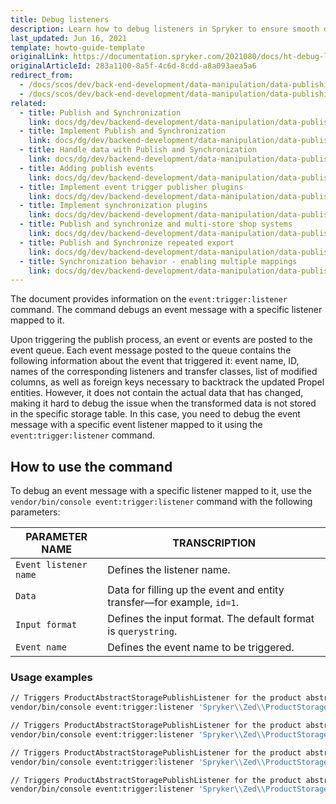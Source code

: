 ```yaml
---
title: Debug listeners
description: Learn how to debug listeners in Spryker to ensure smooth data publishing. Follow best practices for troubleshooting backend events and improving performance.
last_updated: Jun 16, 2021
template: howto-guide-template
originalLink: https://documentation.spryker.com/2021080/docs/ht-debug-listeners
originalArticleId: 283a1100-8a5f-4c6d-8cdd-a8a093aea5a6
redirect_from:
  - /docs/scos/dev/back-end-development/data-manipulation/data-publishing/debug-listeners.html
  - /docs/scos/dev/back-end-development/data-manipulation/data-publishing/debugging-listeners.html
related:
  - title: Publish and Synchronization
    link: docs/dg/dev/backend-development/data-manipulation/data-publishing/publish-and-synchronization.html
  - title: Implement Publish and Synchronization
    link: docs/dg/dev/backend-development/data-manipulation/data-publishing/implement-publish-and-synchronization.html
  - title: Handle data with Publish and Synchronization
    link: docs/dg/dev/backend-development/data-manipulation/data-publishing/handle-data-with-publish-and-synchronization.html
  - title: Adding publish events
    link: docs/dg/dev/backend-development/data-manipulation/data-publishing/add-publish-events.html
  - title: Implement event trigger publisher plugins
    link: docs/dg/dev/backend-development/data-manipulation/data-publishing/implement-event-trigger-publisher-plugins.html
  - title: Implement synchronization plugins
    link: docs/dg/dev/backend-development/data-manipulation/data-publishing/implement-synchronization-plugins.html
  - title: Publish and synchronize and multi-store shop systems
    link: docs/dg/dev/backend-development/data-manipulation/data-publishing/publish-and-synchronize-and-multi-store-shop-systems.html
  - title: Publish and Synchronize repeated export
    link: docs/dg/dev/backend-development/data-manipulation/data-publishing/publish-and-synchronize-re-synchronization-and-re-generation.html
  - title: Synchronization behavior - enabling multiple mappings
    link: docs/dg/dev/backend-development/data-manipulation/data-publishing/configurartion/mapping-configuration.html
---
```



The document provides information on the `event:trigger:listener` command. The command debugs an event message with a specific listener mapped to it.

Upon triggering the publish process, an event or events are posted to the event queue. Each event message posted to the queue contains the following information about the event that triggered it: event name, ID, names of the corresponding listeners and transfer classes, list of modified columns, as well as foreign keys necessary to backtrack the updated Propel entities. However, it does not contain the actual data that has changed, making it hard to debug the issue when the transformed data is not stored in the specific storage table. In this case, you need to debug the event message with a specific event listener mapped to it using the `event:trigger:listener` command.

## How to use the command

To debug an event message with a specific listener mapped to it, use the `vendor/bin/console event:trigger:listener` command with the following parameters:

| PARAMETER NAME | TRANSCRIPTION |
| --- | --- |
| `Event listener name` | Defines the listener name. |
| `Data` | Data for filling up the event and entity transfer—for example, `id=1`. |
| `Input format` |Defines the input format. The default format is `querystring`. |
| `Event name` | Defines the event name to be triggered. |

### Usage examples

```bash
// Triggers ProductAbstractStoragePublishListener for the product abstract with ID equal to 1.
vendor/bin/console event:trigger:listener 'Spryker\\Zed\\ProductStorage\\Communication\\Plugin\\Event\\Listener\\ProductAbstractStoragePublishListener' id=1

// Triggers ProductAbstractStoragePublishListener for the product abstract with {additional data} and ID equal to 1.
vendor/bin/console event:trigger:listener 'Spryker\\Zed\\ProductStorage\\Communication\\Plugin\\Event\\Listener\\ProductAbstractStoragePublishListener' id=1{additional data}

// Triggers ProductAbstractStoragePublishListener for the product abstract with ID equal to 1. The output is in JSON.
vendor/bin/console event:trigger:listener 'Spryker\\Zed\\ProductStorage\\Communication\\Plugin\\Event\\Listener\\ProductAbstractStoragePublishListener' {\"id\":1} -f json

// Triggers ProductAbstractStoragePublishListener for the product abstract with the  PRODUCT_ABSTRACT_PUBLISH event name and ID equal to 1. The output is in JSON.
vendor/bin/console event:trigger:listener 'Spryker\\Zed\\ProductStorage\\Communication\\Plugin\\Event\\Listener\\ProductAbstractStoragePublishListener' {\"id\":1} -f json -e PRODUCT_ABSTRACT_PUBLISH
```

<!-- Last review date: Mar 9, 2019 -by Oleksandr Myrnyi, Andrii Tserkovnyi-->

